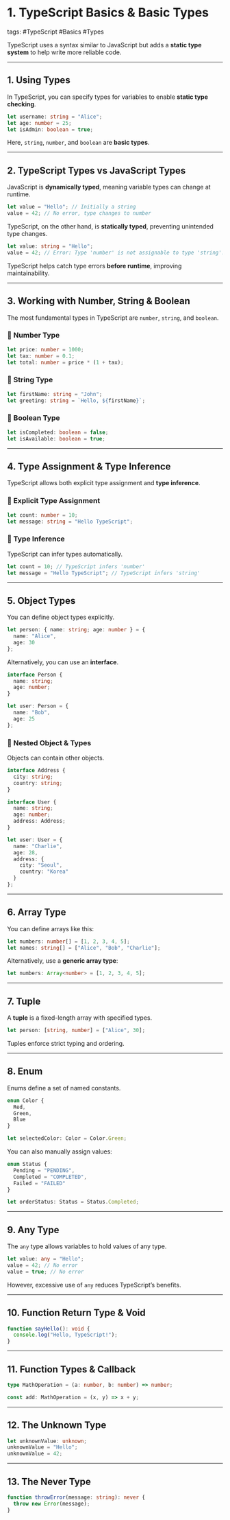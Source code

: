 # 1. TypeScript Basics & Basic Types

tags: #TypeScript #Basics #Types  

TypeScript uses a syntax similar to JavaScript but adds a **static type system** to help write more reliable code.

---

## **1. Using Types**
In TypeScript, you can specify types for variables to enable **static type checking**.

```ts
let username: string = "Alice";  
let age: number = 25;  
let isAdmin: boolean = true;  
```
Here, `string`, `number`, and `boolean` are **basic types**.

---

## **2. TypeScript Types vs JavaScript Types**
JavaScript is **dynamically typed**, meaning variable types can change at runtime.

```js
let value = "Hello"; // Initially a string
value = 42; // No error, type changes to number
```

TypeScript, on the other hand, is **statically typed**, preventing unintended type changes.

```ts
let value: string = "Hello";
value = 42; // Error: Type 'number' is not assignable to type 'string'.
```
TypeScript helps catch type errors **before runtime**, improving maintainability.

---

## **3. Working with Number, String & Boolean**
The most fundamental types in TypeScript are `number`, `string`, and `boolean`.

### **📌 Number Type**
```ts
let price: number = 1000;
let tax: number = 0.1;
let total: number = price * (1 + tax);
```

### **📌 String Type**
```ts
let firstName: string = "John";
let greeting: string = `Hello, ${firstName}`;
```

### **📌 Boolean Type**
```ts
let isCompleted: boolean = false;
let isAvailable: boolean = true;
```

---

## **4. Type Assignment & Type Inference**
TypeScript allows both explicit type assignment and **type inference**.

### **📌 Explicit Type Assignment**
```ts
let count: number = 10;
let message: string = "Hello TypeScript";
```

### **📌 Type Inference**
TypeScript can infer types automatically.

```ts
let count = 10; // TypeScript infers 'number'
let message = "Hello TypeScript"; // TypeScript infers 'string'
```

---

## **5. Object Types**
You can define object types explicitly.

```ts
let person: { name: string; age: number } = {  
  name: "Alice",  
  age: 30  
};
```

Alternatively, you can use an **interface**.

```ts
interface Person {  
  name: string;  
  age: number;  
}

let user: Person = {  
  name: "Bob",  
  age: 25  
};
```

### **📌 Nested Object & Types**
Objects can contain other objects.

```ts
interface Address {
  city: string;
  country: string;
}

interface User {
  name: string;
  age: number;
  address: Address;
}

let user: User = {
  name: "Charlie",
  age: 28,
  address: {
    city: "Seoul",
    country: "Korea"
  }
};
```

---

## **6. Array Type**
You can define arrays like this:

```ts
let numbers: number[] = [1, 2, 3, 4, 5];
let names: string[] = ["Alice", "Bob", "Charlie"];
```

Alternatively, use a **generic array type**:

```ts
let numbers: Array<number> = [1, 2, 3, 4, 5];
```

---

## **7. Tuple**
A **tuple** is a fixed-length array with specified types.

```ts
let person: [string, number] = ["Alice", 30];
```

Tuples enforce strict typing and ordering.

---

## **8. Enum**
Enums define a set of named constants.

```ts
enum Color {
  Red,
  Green,
  Blue
}

let selectedColor: Color = Color.Green;
```

You can also manually assign values:

```ts
enum Status {
  Pending = "PENDING",
  Completed = "COMPLETED",
  Failed = "FAILED"
}

let orderStatus: Status = Status.Completed;
```

---

## **9. Any Type**
The `any` type allows variables to hold values of any type.

```ts
let value: any = "Hello";
value = 42; // No error
value = true; // No error
```

However, excessive use of `any` reduces TypeScript’s benefits.

---

## **10. Function Return Type & Void**
```ts
function sayHello(): void {
  console.log("Hello, TypeScript!");
}
```

---

## **11. Function Types & Callback**
```ts
type MathOperation = (a: number, b: number) => number;

const add: MathOperation = (x, y) => x + y;
```

---

## **12. The Unknown Type**
```ts
let unknownValue: unknown;
unknownValue = "Hello";
unknownValue = 42;
```

---

## **13. The Never Type**
```ts
function throwError(message: string): never {
  throw new Error(message);
}
```
